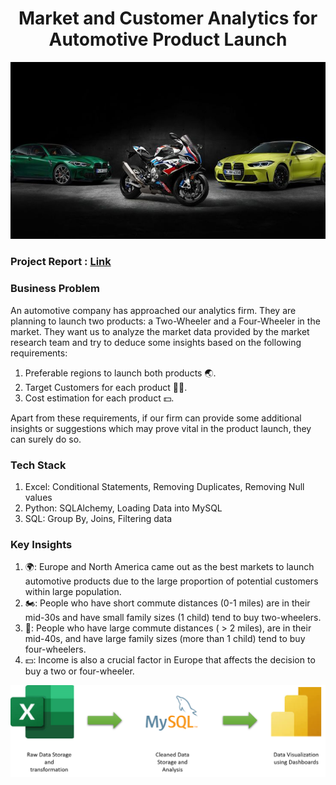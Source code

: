 <h1 align="center">Market and Customer Analytics for Automotive Product Launch </h1>


<img width="1000" src="https://github.com/Mangeshgp14/Market-Customer-Analysis-for-an-Automotive-Product-Launch/blob/main/Bmw%20squad%2C%20bike%20and%20cars%20wallpaper.jpg" >

<h3>Project Report : <a href="https://docs.google.com/document/d/15N9RGkeVrEgJgv39IX_4kryKr08HekS5sdLyQdQdjqE/edit?usp=sharing">Link</a></h3>

<h3>Business Problem</h3>
<p>
 An automotive company has approached our analytics firm. They are planning to launch two products: a Two-Wheeler and a Four-Wheeler in the market.
 They want us to analyze the market data provided by the market research team and try to deduce some insights based on the following requirements:
 <ol>
   <li>Preferable regions to launch both products 🌏.
   </li>
   <li>Target Customers for each product 🧑👩.
   </li>
   <li>Cost estimation for each product 💵.
   </li>
 </ol>
 Apart from these requirements, if our firm can provide some additional insights or suggestions which may prove vital in the product launch, they can surely do so.
</p>

<h3>Tech Stack</h3>

 <ol>
  <li>
   Excel: Conditional Statements, Removing Duplicates, Removing Null values
  </li>
  <li>
   Python: SQLAlchemy, Loading Data into MySQL
  </li><li>
   SQL: Group By, Joins, Filtering data
  </li>
  
 </ol>

 <h3>Key Insights</h3>

 <ol>
  <li>
   🌍: Europe and North America came out as the best markets to launch automotive products due to the large proportion of potential customers within large population.
  </li>
  <li>
   🏍️: People who have short commute distances (0-1 miles) are in their mid-30s and have small family sizes (1 child) tend to buy two-wheelers.
  </li>
  <li>
   🚗: People who have large commute distances ( > 2 miles), are in their mid-40s, and have large family sizes (more than 1 child) tend to buy four-wheelers.
  </li>
  <li>
   💵: Income is also a crucial factor in Europe that affects the decision to buy a two or four-wheeler. 
  </li>
 </ol>
 
<img width="1000" src="https://github.com/Mangeshgp14/Market-Customer-Analysis-for-an-Automotive-Product-Launch/blob/main/data%20pipeline.png" >

